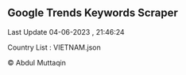 

## Google Trends Keywords Scraper 
 
Last Update 04-06-2023 , 21:46:24

Country List :
VIETNAM.json



© Abdul Muttaqin 
